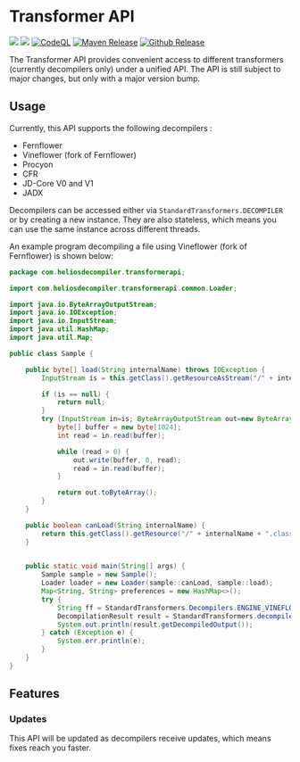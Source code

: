 # Transformer API
[![](https://jitpack.io/v/nbauma109/transformer-api.svg)](https://jitpack.io/#nbauma109/transformer-api)
[![](https://jitci.com/gh/nbauma109/transformer-api/svg)](https://jitci.com/gh/nbauma109/transformer-api)
[![CodeQL](https://github.com/nbauma109/transformer-api/actions/workflows/codeql-analysis.yml/badge.svg)](https://github.com/nbauma109/transformer-api/actions/workflows/codeql-analysis.yml)
[![Maven Release](https://github.com/nbauma109/transformer-api/actions/workflows/maven.yml/badge.svg)](https://github.com/nbauma109/transformer-api/actions/workflows/maven.yml)
[![Github Release](https://github.com/nbauma109/transformer-api/actions/workflows/release.yml/badge.svg)](https://github.com/nbauma109/transformer-api/actions/workflows/release.yml)

The Transformer API provides convenient access to different transformers (currently decompilers only) under a unified
API. The API is still subject to major changes, but only with a major version bump.

## Usage

Currently, this API supports the following decompilers :

- Fernflower
- Vineflower (fork of Fernflower)
- Procyon
- CFR
- JD-Core V0 and V1
- JADX

Decompilers can be accessed either via `StandardTransformers.DECOMPILER` or by creating a new instance. They are also
stateless, which means you can use the same instance across different threads.

An example program decompiling a file using Vineflower (fork of Fernflower) is shown below:

```java
package com.heliosdecompiler.transformerapi;

import com.heliosdecompiler.transformerapi.common.Loader;

import java.io.ByteArrayOutputStream;
import java.io.IOException;
import java.io.InputStream;
import java.util.HashMap;
import java.util.Map;

public class Sample {

    public byte[] load(String internalName) throws IOException {
        InputStream is = this.getClass().getResourceAsStream("/" + internalName + ".class");

        if (is == null) {
            return null;
        }
        try (InputStream in=is; ByteArrayOutputStream out=new ByteArrayOutputStream()) {
            byte[] buffer = new byte[1024];
            int read = in.read(buffer);

            while (read > 0) {
                out.write(buffer, 0, read);
                read = in.read(buffer);
            }

            return out.toByteArray();
        }
    }

    public boolean canLoad(String internalName) {
        return this.getClass().getResource("/" + internalName + ".class") != null;
    }

    
    public static void main(String[] args) {
        Sample sample = new Sample();
        Loader loader = new Loader(sample::canLoad, sample::load);
        Map<String, String> preferences = new HashMap<>();
        try {
            String ff = StandardTransformers.Decompilers.ENGINE_VINEFLOWER;
            DecompilationResult result = StandardTransformers.decompile(loader, "java/lang/String", preferences, ff);
            System.out.println(result.getDecompiledOutput());
        } catch (Exception e) {
            System.err.println(e);
        }
    }
}
```


## Features

### Updates

This API will be updated as decompilers receive updates, which means fixes reach you faster.
